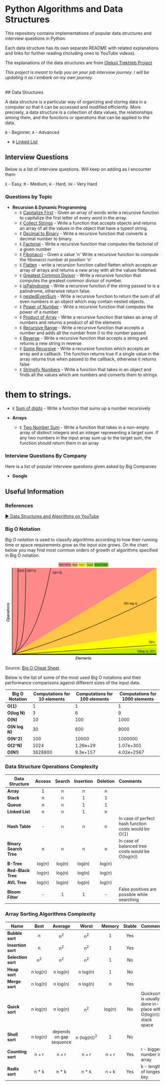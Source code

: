 # Python Algorithms and Data Structures

This repository contains implementations of popular data structures and interview questions in Python.

Each data structure has its own separate README
with related explanations and links for further reading (including ones
to YouTube videos).


The explanations of the data structures are from <a href="https://github.com/trekhleb/javascript-algorithms"> Oleksii Trekhleb Project</a>

*This project is meant to help you on your job interview journey. I will be updating it as I embark on my own journey*

<br>
## Data Structures

A data structure is a particular way of organizing and storing data in a computer so that it can
be accessed and modified efficiently. More precisely, a data structure is a collection of data
values, the relationships among them, and the functions or operations that can be applied to
the data.

`B` - Beginner, `A` - Advanced

* `B` [Linked List](src/data-structures/linked-list)

## Interview Questions

Below is a list of interview questions. Will keep on adding as I encounter them

`E` - Easy, `M` - Medium, `H` - Hard, `VH` - Very Hard

### Questions by Topic

* **Recursion & Dynamic Programming**
  * `E` [Capitalize First](src/interview_questions/recursionAndDynamicProgramming/easy/capitalizeFirst) - Given an array of words write a recursive function to capitalize the first letter of every word in the array.
  * `E` [Collect Strings](src/interview_questions/recursionAndDynamicProgramming/easy/collectStrings) - Write a function that accepts objects and returns an array of all the values in the object that have a typeof string.
  * `E` [Decimal to Binary](src/interview_questions/recursionAndDynamicProgramming/easy/decToBinary) - Write a recursive function that converts a decimal number to binary.
  * `E` [Factorial](src/interview_questions/recursionAndDynamicProgramming/easy/factorial) - Write a recursive function that computes the factorial of a given number
  * `E` [Fibonacci](src/interview_questions/recursionAndDynamicProgramming/easy/fibonacci) - Given a  value 'n' Write a recursive function to compute the fibonacci number at position 'n' 
  * `E` [Flatten](src/interview_questions/recursionAndDynamicProgramming/easy/flatten) - write a recursion function called flatten which accepts an array of arrays and returns a new array with all the values flattened.
  * `E` [Greatest Common Divisor](src/interview_questions/recursionAndDynamicProgramming/easy/greatestCommonDivisor) - Write a recursive function that computes the greatest common divisor of number.
  * `E` [isPalindrome](src/interview_questions/recursionAndDynamicProgramming/easy/isPalindrome) - Write a recursive function if the string passed to is a palindrome, otherwise return false.
  * `E` [nestedEvenSum](src/interview_questions/recursionAndDynamicProgramming/easy/nestedEvenSum) - Write a recursive function to return the sum of all even numbers in an object which may contain nested objects.
  * `E` [Power of Number](src/interview_questions/recursionAndDynamicProgramming/easy/powerOfNumber) - Write a recursive function that computes the power of a number
  * `E` [Product of Array](src/interview_questions/recursionAndDynamicProgramming/easy/productOfArray) - Write a recursive function that takes an array of numbers and returns a product of all the elements
  * `E` [Recursive Range](src/interview_questions/recursionAndDynamicProgramming/easy/recursiveRange) - Write a recursive function that accepts a number and adds all the number from 0 to the number passed
  * `E` [Reverse](src/interview_questions/recursionAndDynamicProgramming/easy/reverse) -  Write a recursive function that accepts a string and returns a new string in reverse
  * `E` [Some Recursive](src/interview_questions/recursionAndDynamicProgramming/easy/someRecursive) - Write a recursive function which accepts an array and a callback. The function returns true if a single value in the array returns true when passed to the callback, otherwise it returns false
  * `E` [Stringify Numbers](src/interview_questions/recursionAndDynamicProgramming/easy/stringifyNumbers) - Write a function that takes in an object and finds all the values which are numbers and converts them to strings. 
# them to strings. 
  * `E` [Sum of digits](src/interview_questions/recursionAndDynamicProgramming/easy/sumOfDigits) - Write a function that sums up a number recursively

* **Arrays**
  * `E` [Two Number Sum](src/interview_questions/arrays/easy/twoNumberSum) - Write a function that takes in a non-empty array of distinct integers and an integer representing a target sum.
  If any two numbers in the input array sum up to the target sum, the function should return them in an array



### Interview Questions By Company

Here is a list of popular interview questions given asked by Big Companies


* **Google**


## Useful Information

### References

[▶ Data Structures and Algorithms on YouTube](https://www.youtube.com/playlist?list=PLLXdhg_r2hKA7DPDsunoDZ-Z769jWn4R8)

### Big O Notation

*Big O notation* is used to classify algorithms according to how their running time or space requirements grow as the input size grows.
On the chart below you may find most common orders of growth of algorithms specified in Big O notation.

![Big O graphs](./assets/big-o-graph.png)

Source: [Big O Cheat Sheet](http://bigocheatsheet.com/).

Below is the list of some of the most used Big O notations and their performance comparisons against different sizes of the input data.

| Big O Notation | Computations for 10 elements | Computations for 100 elements | Computations for 1000 elements  |
| -------------- | ---------------------------- | ----------------------------- | ------------------------------- |
| **O(1)**       | 1                            | 1                             | 1                               |
| **O(log N)**   | 3                            | 6                             | 9                               |
| **O(N)**       | 10                           | 100                           | 1000                            |
| **O(N log N)** | 30                           | 600                           | 9000                            |
| **O(N^2)**     | 100                          | 10000                         | 1000000                         |
| **O(2^N)**     | 1024                         | 1.26e+29                      | 1.07e+301                       |
| **O(N!)**      | 3628800                      | 9.3e+157                      | 4.02e+2567                      |

### Data Structure Operations Complexity

| Data Structure          | Access    | Search    | Insertion | Deletion  | Comments  |
| ----------------------- | :-------: | :-------: | :-------: | :-------: | :-------- |
| **Array**               | 1         | n         | n         | n         |           |
| **Stack**               | n         | n         | 1         | 1         |           |
| **Queue**               | n         | n         | 1         | 1         |           |
| **Linked List**         | n         | n         | 1         | n         |           |
| **Hash Table**          | -         | n         | n         | n         | In case of perfect hash function costs would be O(1) |
| **Binary Search Tree**  | n         | n         | n         | n         | In case of balanced tree costs would be O(log(n)) |
| **B-Tree**              | log(n)    | log(n)    | log(n)    | log(n)    |           |
| **Red-Black Tree**      | log(n)    | log(n)    | log(n)    | log(n)    |           |
| **AVL Tree**            | log(n)    | log(n)    | log(n)    | log(n)    |           |
| **Bloom Filter**        | -         | 1         | 1         | -         | False positives are possible while searching |

### Array Sorting Algorithms Complexity

| Name                  | Best            | Average             | Worst               | Memory    | Stable    | Comments  |
| --------------------- | :-------------: | :-----------------: | :-----------------: | :-------: | :-------: | :-------- |
| **Bubble sort**       | n               | n<sup>2</sup>       | n<sup>2</sup>       | 1         | Yes       |           |
| **Insertion sort**    | n               | n<sup>2</sup>       | n<sup>2</sup>       | 1         | Yes       |           |
| **Selection sort**    | n<sup>2</sup>   | n<sup>2</sup>       | n<sup>2</sup>       | 1         | No        |           |
| **Heap sort**         | n&nbsp;log(n)   | n&nbsp;log(n)       | n&nbsp;log(n)       | 1         | No        |           |
| **Merge sort**        | n&nbsp;log(n)   | n&nbsp;log(n)       | n&nbsp;log(n)       | n         | Yes       |           |
| **Quick sort**        | n&nbsp;log(n)   | n&nbsp;log(n)       | n<sup>2</sup>       | log(n)    | No        | Quicksort is usually done in-place with O(log(n)) stack space |
| **Shell sort**        | n&nbsp;log(n)   | depends on gap sequence   | n&nbsp;(log(n))<sup>2</sup>  | 1         | No         |           |
| **Counting sort**     | n + r           | n + r               | n + r               | n + r     | Yes       | r - biggest number in array |
| **Radix sort**        | n * k           | n * k               | n * k               | n + k     | Yes       | k - length of longest key |


